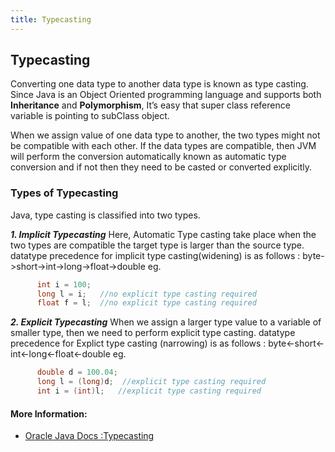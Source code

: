 ```yaml
---
title: Typecasting
---
```


## Typecasting
Converting one data type to another data type is known as type casting. Since 
Java is an Object Oriented programming language and supports both **Inheritance** and **Polymorphism**, It’s easy that super class reference variable is pointing to subClass object. 

When we assign value of one data type to another, the two types might not be compatible with each other. If the data types are compatible, then JVM  will perform the conversion automatically known as automatic type conversion and if not then they need to be casted or converted explicitly.
### Types of Typecasting
Java, type casting is classified into two types.

***1.  Implicit Typecasting***
Here, Automatic Type casting take place when the two types are compatible
the target type is larger than the source type.
datatype precedence for implicit type casting(widening) is as follows :
byte->short->int->long->float->double
eg.
``` java
      int i = 100;
      long l = i;	//no explicit type casting required
      float f = l;	//no explicit type casting required
```
***2.  Explicit Typecasting***
When we assign a larger type value to a variable of smaller type, then we need to perform explicit type casting.
datatype precedence for Explict type casting (narrowing) is as follows :
byte<-short<-int<-long<-float<-double
eg.
```java
      double d = 100.04;
      long l = (long)d;  //explicit type casting required
      int i = (int)l;	//explicit type casting required
```

#### More Information:
- [Oracle Java Docs :Typecasting](https://docs.oracle.com/javase/specs/jls/se7/html/jls-5.html)
